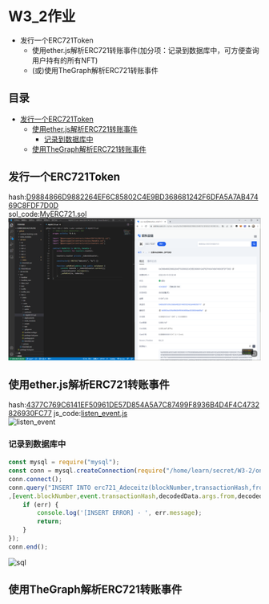 # W3_2作业
* 发行一个ERC721Token
   * 使用ether.js解析ERC721转账事件(加分项：记录到数据库中，可方便查询用户持有的所有NFT)
   * (或)使用TheGraph解析ERC721转账事件

## 目录
* [发行一个ERC721Token](#发行一个ERC721Token) 
    * [使用ether.js解析ERC721转账事件](#使用ether.js解析ERC721转账事件) 
        * [记录到数据库中](#记录到数据库中) 
    * [使用TheGraph解析ERC721转账事件](#使用TheGraph解析ERC721转账事件) 

## 发行一个ERC721Token
hash:[D9884866D9882264EF6C85802C4E9BD368681242F6DFA5A7AB47469C8FDF7D0D](https://www.oklink.com/zh-cn/oec-test/tx/D9884866D9882264EF6C85802C4E9BD368681242F6DFA5A7AB47469C8FDF7D0D)  
sol_code:[MyERC721.sol](/W3-2/DATA/code/contracts/MyERC721.sol)  
![MyERC721](/W3-2/DATA/picture/MyERC721.png)  

## 使用ether.js解析ERC721转账事件
hash:[4377C769C6141EF50961DE57D854A5A7C87499F8936B4D4F4C4732826930FC77](https://www.oklink.com/zh-cn/oec-test/tx/4377C769C6141EF50961DE57D854A5A7C87499F8936B4D4F4C4732826930FC77) 
js_code:[listen_event.js](/W3-2/DATA/code/scripts/listen_event.js)  
![listen_event](/W3-1/DATA/picture/listen_event.png)  
### 记录到数据库中
```JavaScript
const mysql = require("mysql");
const conn = mysql.createConnection(require("/home/learn/secret/W3-2/online-mysql.json"));
conn.connect();
conn.query("INSERT INTO erc721_Adeceitz(blockNumber,transactionHash,fromadd,toadd,tokenid) VALUES(?,?,?,?,?)"
,[event.blockNumber,event.transactionHash,decodedData.args.from,decodedData.args.to,decodedData.args.tokenId.toString()], function (err, result) {
    if (err) {
        console.log('[INSERT ERROR] - ', err.message);
        return;
    }
});
conn.end();
```
![sql](/W3-1/DATA/picture/sql.png)  

## 使用TheGraph解析ERC721转账事件